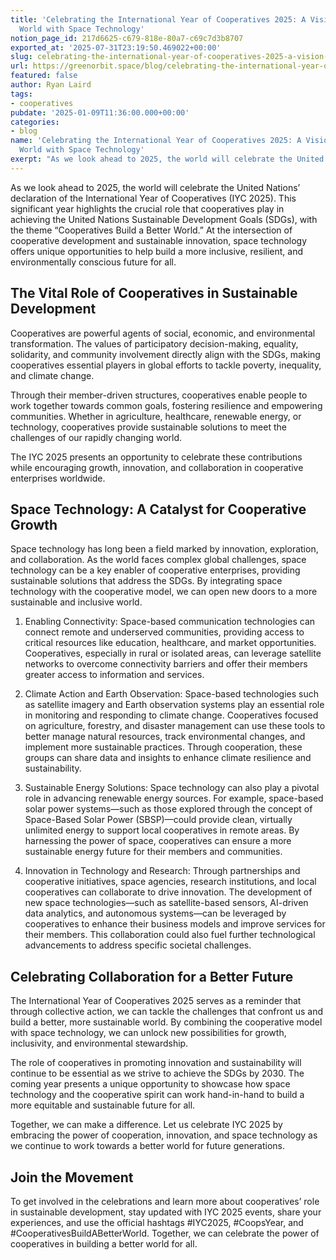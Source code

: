 ```yaml
---
title: 'Celebrating the International Year of Cooperatives 2025: A Vision for a Better
  World with Space Technology'
notion_page_id: 217d6625-c679-818e-80a7-c69c7d3b8707
exported_at: '2025-07-31T23:19:50.469022+00:00'
slug: celebrating-the-international-year-of-cooperatives-2025-a-vision-for-a-better-world-with-space-technology
url: https://greenorbit.space/blog/celebrating-the-international-year-of-cooperatives-2025-a-vision-for-a-better-world-with-space-technology/
featured: false
author: Ryan Laird
tags:
- cooperatives
pubdate: '2025-01-09T11:36:00.000+00:00'
categories:
- blog
name: 'Celebrating the International Year of Cooperatives 2025: A Vision for a Better
  World with Space Technology'
exerpt: "As we look ahead to 2025, the world will celebrate the United Nations’ declaration of the International Year of Cooperatives (IYC 2025). This significant year highlights the crucial role that cooperatives play in achieving the United Nations Sustainable Development Goals (SDGs), with the theme “Cooperatives Build a Better World.” At the intersection of cooperative development and sustainable innovation, space technology offers unique opportunities to help build a more inclusive, resilient, and environmentally conscious future for all."
---
```


As we look ahead to 2025, the world will celebrate the United Nations’ declaration of the International Year of Cooperatives (IYC 2025). This significant year highlights the crucial role that cooperatives play in achieving the United Nations Sustainable Development Goals (SDGs), with the theme “Cooperatives Build a Better World.” At the intersection of cooperative development and sustainable innovation, space technology offers unique opportunities to help build a more inclusive, resilient, and environmentally conscious future for all.

## The Vital Role of Cooperatives in Sustainable Development

Cooperatives are powerful agents of social, economic, and environmental transformation. The values of participatory decision-making, equality, solidarity, and community involvement directly align with the SDGs, making cooperatives essential players in global efforts to tackle poverty, inequality, and climate change.

Through their member-driven structures, cooperatives enable people to work together towards common goals, fostering resilience and empowering communities. Whether in agriculture, healthcare, renewable energy, or technology, cooperatives provide sustainable solutions to meet the challenges of our rapidly changing world.

The IYC 2025 presents an opportunity to celebrate these contributions while encouraging growth, innovation, and collaboration in cooperative enterprises worldwide.

## Space Technology: A Catalyst for Cooperative Growth

Space technology has long been a field marked by innovation, exploration, and collaboration. As the world faces complex global challenges, space technology can be a key enabler of cooperative enterprises, providing sustainable solutions that address the SDGs. By integrating space technology with the cooperative model, we can open new doors to a more sustainable and inclusive world.

1. Enabling Connectivity: Space-based communication technologies can connect remote and underserved communities, providing access to critical resources like education, healthcare, and market opportunities. Cooperatives, especially in rural or isolated areas, can leverage satellite networks to overcome connectivity barriers and offer their members greater access to information and services.

1. Climate Action and Earth Observation: Space-based technologies such as satellite imagery and Earth observation systems play an essential role in monitoring and responding to climate change. Cooperatives focused on agriculture, forestry, and disaster management can use these tools to better manage natural resources, track environmental changes, and implement more sustainable practices. Through cooperation, these groups can share data and insights to enhance climate resilience and sustainability.

1. Sustainable Energy Solutions: Space technology can also play a pivotal role in advancing renewable energy sources. For example, space-based solar power systems—such as those explored through the concept of Space-Based Solar Power (SBSP)—could provide clean, virtually unlimited energy to support local cooperatives in remote areas. By harnessing the power of space, cooperatives can ensure a more sustainable energy future for their members and communities.

1. Innovation in Technology and Research: Through partnerships and cooperative initiatives, space agencies, research institutions, and local cooperatives can collaborate to drive innovation. The development of new space technologies—such as satellite-based sensors, AI-driven data analytics, and autonomous systems—can be leveraged by cooperatives to enhance their business models and improve services for their members. This collaboration could also fuel further technological advancements to address specific societal challenges.

## Celebrating Collaboration for a Better Future

The International Year of Cooperatives 2025 serves as a reminder that through collective action, we can tackle the challenges that confront us and build a better, more sustainable world. By combining the cooperative model with space technology, we can unlock new possibilities for growth, inclusivity, and environmental stewardship.

The role of cooperatives in promoting innovation and sustainability will continue to be essential as we strive to achieve the SDGs by 2030. The coming year presents a unique opportunity to showcase how space technology and the cooperative spirit can work hand-in-hand to build a more equitable and sustainable future for all.

Together, we can make a difference. Let us celebrate IYC 2025 by embracing the power of cooperation, innovation, and space technology as we continue to work towards a better world for future generations.

## Join the Movement

To get involved in the celebrations and learn more about cooperatives’ role in sustainable development, stay updated with IYC 2025 events, share your experiences, and use the official hashtags #IYC2025, #CoopsYear, and #CooperativesBuildABetterWorld. Together, we can celebrate the power of cooperatives in building a better world for all.